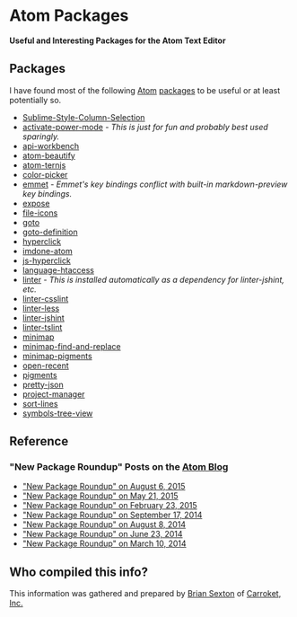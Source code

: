 # Atom Packages

**Useful and Interesting Packages for the Atom Text Editor**

## Packages

I have found most of the following [Atom](http://atom.io/) [packages](http://atom.io/packages) to be useful or at least potentially so.

* [Sublime-Style-Column-Selection](https://atom.io/packages/Sublime-Style-Column-Selection)
* [activate-power-mode](https://atom.io/packages/activate-power-mode) - _This is just for fun and probably best used sparingly._
* [api-workbench](https://atom.io/packages/api-workbench)
* [atom-beautify](https://atom.io/packages/atom-beautify)
* [atom-ternjs](https://atom.io/packages/atom-ternjs)
* [color-picker](https://atom.io/packages/color-picker)
* [emmet](https://atom.io/packages/emmet) - _Emmet's key bindings conflict with built-in markdown-preview key bindings._
* [expose](https://atom.io/packages/expose)
* [file-icons](https://atom.io/packages/file-icons)
* [goto](https://atom.io/packages/goto)
* [goto-definition](https://atom.io/packages/goto-definition)
* [hyperclick](https://atom.io/packages/hyperclick)
* [imdone-atom](https://atom.io/packages/imdone-atom)
* [js-hyperclick](https://atom.io/packages/js-hyperclick)
* [language-htaccess](https://atom.io/packages/language-htaccess)
* [linter](https://atom.io/packages/linter) - _This is installed automatically as a dependency for linter-jshint, etc._
* [linter-csslint](https://atom.io/packages/linter-csslint)
* [linter-less](https://atom.io/packages/linter-less)
* [linter-jshint](https://atom.io/packages/linter-jshint)
* [linter-tslint](https://atom.io/packages/linter-tslint)
* [minimap](https://atom.io/packages/minimap)
* [minimap-find-and-replace](https://atom.io/packages/minimap-find-and-replace)
* [minimap-pigments](https://atom.io/packages/minimap-pigments)
* [open-recent](https://atom.io/packages/open-recent)
* [pigments](https://atom.io/packages/pigments)
* [pretty-json](https://atom.io/packages/pretty-json)
* [project-manager](https://atom.io/packages/project-manager)
* [sort-lines](https://atom.io/packages/sort-lines)
* [symbols-tree-view](https://atom.io/packages/symbols-tree-view)

## Reference

### "New Package Roundup" Posts on the [Atom Blog](http://blog.atom.io/)

* ["New Package Roundup" on August 6, 2015](http://blog.atom.io/2015/08/06/new-package-roundup.html)
* ["New Package Roundup" on May 21, 2015](http://blog.atom.io/2015/05/21/new-package-roundup.html)
* ["New Package Roundup" on February 23, 2015](http://blog.atom.io/2015/02/23/new-package-roundup.html)
* ["New Package Roundup" on September 17, 2014](http://blog.atom.io/2014/09/17/new-package-roundup.html)
* ["New Package Roundup" on August 8, 2014](http://blog.atom.io/2014/08/08/new-package-roundup.html)
* ["New Package Roundup" on June 23, 2014](http://blog.atom.io/2014/06/23/new-package-roundup.html)
* ["New Package Roundup" on March 10, 2014](http://blog.atom.io/2014/03/10/new-package-roundup.html)

## Who compiled this info?

This information was gathered and prepared by [Brian Sexton](http://briansexton.com/) of [Carroket, Inc.](http://carroket.com/)